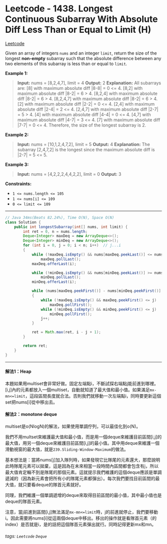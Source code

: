 # Leetcode - 1438. Longest Continuous Subarray With Absolute Diff Less Than or Equal to Limit (H)

[Leetcode](https://leetcode.com/problems/longest-continuous-subarray-with-absolute-diff-less-than-or-equal-to-limit/)

Given an array of integers `nums` and an integer `limit`, return the size of the longest **non-empty** subarray such that the absolute difference between any two elements of this subarray is less than or equal to `limit`_._

**Example 1:**

> **Input:** nums = [8,2,4,7], limit = 4
> **Output:** 2 
> **Explanation:** All subarrays are: 
> [8] with maximum absolute diff |8-8| = 0 <= 4.
> [8,2] with maximum absolute diff |8-2| = 6 > 4. 
> [8,2,4] with maximum absolute diff |8-2| = 6 > 4.
> [8,2,4,7] with maximum absolute diff |8-2| = 6 > 4.
> [2] with maximum absolute diff |2-2| = 0 <= 4.
> [2,4] with maximum absolute diff |2-4| = 2 <= 4.
> [2,4,7] with maximum absolute diff |2-7| = 5 > 4.
> [4] with maximum absolute diff |4-4| = 0 <= 4.
> [4,7] with maximum absolute diff |4-7| = 3 <= 4.
> [7] with maximum absolute diff |7-7| = 0 <= 4. 
> Therefore, the size of the longest subarray is 2.

**Example 2:**

> **Input:** nums = [10,1,2,4,7,2], limit = 5
> **Output:** 4 
> **Explanation:** The subarray [2,4,7,2] is the longest since the maximum absolute diff is |2-7| = 5 <= 5.

**Example 3:**

> **Input:** nums = [4,2,2,2,4,4,2,2], limit = 0
> **Output:** 3

**Constraints:**

-   `1 <= nums.length <= 105`
-   `1 <= nums[i] <= 109`
-   `0 <= limit <= 109`

---
```java
// Java 34ms(Beats 82.24%), Time O(N), Space O(N)
class Solution {
    public int longestSubarray(int[] nums, int limit) {
        int ret = 0, n = nums.length;
        Deque<Integer> maxDeq = new ArrayDeque<>();
        Deque<Integer> minDeq = new ArrayDeque<>();
        for (int i = 0, j = 0; i < n; i++)  // j...i
        {
            while (!maxDeq.isEmpty() && nums[maxDeq.peekLast()] <= nums[i])
                maxDeq.pollLast();
            maxDeq.offerLast(i);

            while (!minDeq.isEmpty() && nums[minDeq.peekLast()] >= nums[i])
                minDeq.pollLast();
            minDeq.offerLast(i);

            while (nums[maxDeq.peekFirst()] - nums[minDeq.peekFirst()] > limit)
            {
                while (!maxDeq.isEmpty() && maxDeq.peekFirst() <= j)
                    maxDeq.pollFirst();
                while (!minDeq.isEmpty() && minDeq.peekFirst() <= j)
                    minDeq.pollFirst();
                j++;
            }

            ret = Math.max(ret, i - j + 1);
        }

        return ret;
    }
}
```
---

#### 解法1：Heap

本題如果用multiset會非常好做。固定左端點i，不斷試探右端點j能前進到哪裡。 [i,j]內的元素都放入一個multiset，自動就知道了最大值和最小值。如果滿足`mx-mn<=limit`，這段區間長度就合法。否則我們就移動一次左端點i，同時要更新這個set把nums[i]從中移出去。

#### 解法2：monotone deque

multiset是o(NlogN)的解法，如果使用單調佇列，可以最佳化到o(N)。

我們不用multset來維護最大值和最小值，而是用一個deque來維護目前區間[i,j]的最大值，用另一個deque來維護目前區間[i,j]的最小值。其中用deque來維護一個滑動視窗的最大值，就是`239.Sliding-Window-Maximum`的做法。

基本想法是：當將nums[j]加入隊列時，如果發現它比隊尾的元素還大，那麼說明此時隊尾元素可以拋棄，這是因為在未來相當一段時間內區間都會包含有j，所以最大值肯定輪不到是隊尾的那個元素。這就提示我們維護的這個deque應該是單調遞減的（因為新元素會把所有小的隊尾元素都彈出）。每次我們要找目前區間的最大值，就只要看deque的隊首元素就好。

同理，我們維護一個單調遞增的deque來取得目前區間的最小值，其中最小值也是deque的隊首元素。

注意，當j前進到區間[i,j]無法滿足`mx-mn<=limit`時，j的前進就停止，我們要移動i。因此需要將nums[i]從這兩個deque中移出。移出的操作就是看隊首元素（的index）是否就是i，是的話把這個隊首元素彈出就行。同時記得更新mx和mn。



###### tags: `Leetcode` `Deque`
